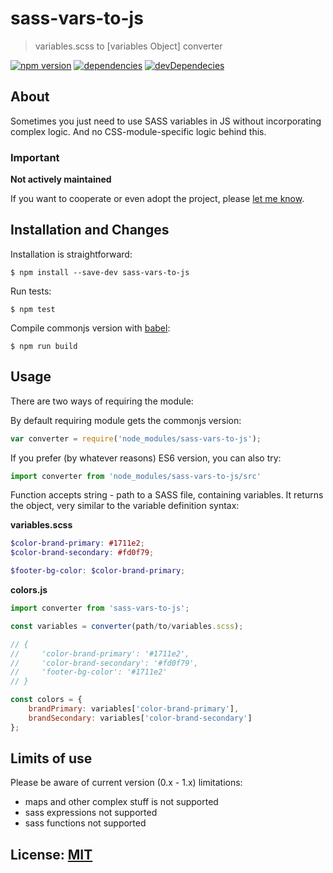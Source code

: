 # sass-vars-to-js

> variables.scss to [variables Object] converter

[![npm version](https://badge.fury.io/js/sass-vars-to-js.svg)](https://badge.fury.io/js/sass-vars-to-js) [![dependencies](https://david-dm.org/XOP/sass-vars-to-js.svg)](https://david-dm.org/XOP/sass-vars-to-js) [![devDependecies](https://david-dm.org/XOP/sass-vars-to-js/dev-status.svg)](https://david-dm.org/XOP/sass-vars-to-js#info=devDependencies)

## About

Sometimes you just need to use SASS variables in JS without incorporating complex logic.
And no CSS-module-specific logic behind this.


### Important

**Not actively maintained**

If you want to cooperate or even adopt the project, please [let me know](mailto:stewiekillsloiss@gmail.com).


## Installation and Changes

Installation is straightforward:
```
$ npm install --save-dev sass-vars-to-js
```

Run tests:
```
$ npm test
```

Compile commonjs version with [babel](https://babeljs.io/):
```
$ npm run build
```


## Usage

There are two ways of requiring the module:

By default requiring module gets the commonjs version:
```js
var converter = require('node_modules/sass-vars-to-js');
```

If you prefer (by whatever reasons) ES6 version, you can also try:
```js
import converter from 'node_modules/sass-vars-to-js/src'
```

Function accepts string - path to a SASS file, containing variables.
It returns the object, very similar to the variable definition syntax:

**variables.scss**
```scss
$color-brand-primary: #1711e2;
$color-brand-secondary: #fd0f79;

$footer-bg-color: $color-brand-primary;
```

**colors.js**
```js
import converter from 'sass-vars-to-js';

const variables = converter(path/to/variables.scss);

// {
//     'color-brand-primary': '#1711e2',
//     'color-brand-secondary': '#fd0f79',
//     'footer-bg-color': '#1711e2'
// }

const colors = {
    brandPrimary: variables['color-brand-primary'],
    brandSecondary: variables['color-brand-secondary']
};
```


## Limits of use

Please be aware of current version (0.x - 1.x) limitations:

- maps and other complex stuff is not supported
- sass expressions not supported
- sass functions not supported


## License: [MIT](LICENSE)
